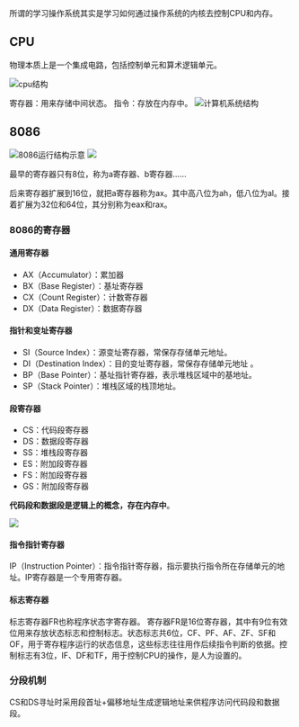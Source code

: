 所谓的学习操作系统其实是学习如何通过操作系统的内核去控制CPU和内存。

## CPU
物理本质上是一个集成电路，包括控制单元和算术逻辑单元。

<img src="https://bkimg.cdn.bcebos.com/pic/7a899e510fb30f24c30585afc295d143ac4b03fa?x-bce-process=image/watermark,image_d2F0ZXIvYmFpa2UxMTY=,g_7,xp_5,yp_5" alt="cpu结构">

寄存器：用来存储中间状态。
指令：存放在内存中。
<img src="https://picture.mdreame.life/cs-components.png" alt="计算机系统结构">

## 8086
<img src="https://pic2.zhimg.com/v2-d4c49c7f6ac59a6ebda23b2a2063624e_1440w.jpg?source=172ae18b" alt="8086运行结构示意">



<img src="https://picture.mdreame.life/register-construction.png">

最早的寄存器只有8位，称为a寄存器、b寄存器……

后来寄存器扩展到16位，就把a寄存器称为ax。其中高八位为ah，低八位为al。接着扩展为32位和64位，其分别称为eax和rax。

### 8086的寄存器

#### 通用寄存器

- AX（Accumulator）：累加器
- BX（Base Register）：基址寄存器
- CX（Count Register）：计数寄存器
- DX（Data Register）：数据寄存器

#### 指针和变址寄存器

- SI（Source Index）：源变址寄存器，常保存存储单元地址。
- DI（Destination Index）：目的变址寄存器，常保存存储单元地址 。
- BP（Base Pointer）：基址指针寄存器，表示堆栈区域中的基地址。
- SP（Stack Pointer）：堆栈区域的栈顶地址。

#### 段寄存器

- CS：代码段寄存器
- DS：数据段寄存器
- SS：堆栈段寄存器
- ES：附加段寄存器
- FS：附加段寄存器
- GS：附加段寄存器

**代码段和数据段是逻辑上的概念，存在内存中**。

<img src="https://picture.mdreame.life/whatIsCSandDS.png">

#### 指令指针寄存器

IP（Instruction Pointer）：指令指针寄存器，指示要执行指令所在存储单元的地址。IP寄存器是一个专用寄存器。

#### 标志寄存器

标志寄存器FR也称程序状态字寄存器。 寄存器FR是16位寄存器，其中有9位有效位用来存放状态标志和控制标志。状态标志共6位，CF、PF、AF、ZF、SF和OF，用于寄存程序运行的状态信息，这些标志往往用作后续指令判断的依据。控制标志有3位，IF、DF和TF，用于控制CPU的操作，是人为设置的。

### 分段机制
CS和DS寻址时采用段首址+偏移地址生成逻辑地址来供程序访问代码段和数据段。